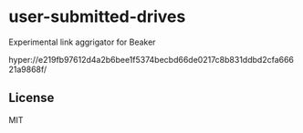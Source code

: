 # user-submitted-drives

Experimental link aggrigator for Beaker

hyper://e219fb97612d4a2b6bee1f5374becbd66de0217c8b831ddbd2cfa66621a9868f/

## License

MIT
